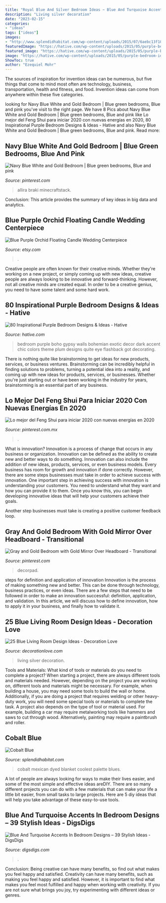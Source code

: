 ```yaml
---
title: "Royal Blue And Silver Bedroom Ideas ~ Blue And Turquoise Accents In Bedroom Designs – 39 Stylish Ideas"
description: "Living silver decoration"
date: "2023-02-15"
categories:
- "ideas"
tags: ["ideas"]
images:
- "http://www.splendidhabitat.com/wp-content/uploads/2015/07/6aebc13f10c0a84bda96b03919580a0f-510x673.jpg"
featuredImage: "https://hative.com/wp-content/uploads/2015/05/purple-bedroom-ideas/26-purple-bedroom-ideas.jpg"
featured_image: "https://hative.com/wp-content/uploads/2015/05/purple-bedroom-ideas/26-purple-bedroom-ideas.jpg"
image: "https://hative.com/wp-content/uploads/2015/05/purple-bedroom-ideas/26-purple-bedroom-ideas.jpg"
ShowToc: true
author: "Ezequiel Mohr"
---
```



The sources of inspiration for invention ideas can be numerous, but five things that come to mind most often are technology, business, transportation, health and fitness, and food. Invention ideas can come from anywhere within these five categories.

	

		
looking for Navy Blue White and Gold Bedroom | Blue green bedrooms, Blue and pink you've visit to the right page. We have 8 Pics about Navy Blue White and Gold Bedroom | Blue green bedrooms, Blue and pink like Lo mejor del Feng Shui para iniciar 2020 con nuevas energías en 2020, 80 Inspirational Purple Bedroom Designs &amp; Ideas - Hative and also Navy Blue White and Gold Bedroom | Blue green bedrooms, Blue and pink. Read more:
		
    
## Navy Blue White And Gold Bedroom | Blue Green Bedrooms, Blue And Pink

<img loading=lazy src="https://i.pinimg.com/736x/72/b0/b8/72b0b8762f079e45018469a346366b75.jpg" onerror="this.onerror=null;this.src='https://tse3.mm.bing.net/th?id=OIP.BF4zDVHe5T5qJ3nfYtgakQHaJ3&amp;pid=15.1';" alt="Navy Blue White and Gold Bedroom | Blue green bedrooms, Blue and pink">

_Source: pinterest.com_

>allira braki minecraftstack. 

	

Conclusion:
This article provides the summary of key ideas in big data and analytics.

    
## Blue Purple Orchid Floating Candle Wedding Centerpiece

<img loading=lazy src="https://img0.etsystatic.com/013/2/6374901/il_fullxfull.428318168_82bh.jpg" onerror="this.onerror=null;this.src='https://tse3.mm.bing.net/th?id=OIP.zDHWfsDuk99HzBS-NNgXtQHaJ4&amp;pid=15.1';" alt="Blue Purple Orchid Floating Candle Wedding Centerpiece">

_Source: etsy.com_

>. 

	

Creative people are often known for their creative minds. Whether they're working on a new project, or simply coming up with new ideas, creative people are always looking to be innovative and forward-thinking. However, not all creative minds are created equal. In order to be a creative genius, you need to have some talent and some hard work.

    
## 80 Inspirational Purple Bedroom Designs &amp; Ideas - Hative

<img loading=lazy src="https://hative.com/wp-content/uploads/2015/05/purple-bedroom-ideas/26-purple-bedroom-ideas.jpg" onerror="this.onerror=null;this.src='https://tse3.mm.bing.net/th?id=OIP.swxgIZdZZOWPGK8aL4Ea8QHaIb&amp;pid=15.1';" alt="80 Inspirational Purple Bedroom Designs &amp; Ideas - Hative">

_Source: hative.com_

>bedroom purple boho gypsy walls bohemian exotic decor dark accent chic colors theme plum designs quite eye flashback got decorating. 

	

There is nothing quite like brainstorming to get ideas for new products, services, or business ventures. Brainstorming can be incredibly helpful in finding solutions to problems, turning a potential idea into a reality, and coming up with new ideas for products, services, or businesses. Whether you're just starting out or have been working in the industry for years, brainstorming is an essential part of any business.

    
## Lo Mejor Del Feng Shui Para Iniciar 2020 Con Nuevas Energías En 2020

<img loading=lazy src="https://i.pinimg.com/736x/c3/e6/a8/c3e6a85d5d0d8ad0147a8522152fbf94.jpg" onerror="this.onerror=null;this.src='https://tse4.mm.bing.net/th?id=OIP.pftV_gRQVUgjawB11deHwwHaKN&amp;pid=15.1';" alt="Lo mejor del Feng Shui para iniciar 2020 con nuevas energías en 2020">

_Source: pinterest.com.mx_

>. 

	

What is innovation?
Innovation is a process of change that occurs in any business or organization. Innovation can be defined as the ability to create new and better ways to do something. Innovation can also include the addition of new ideas, products, services, or even business models. Every business has room for growth and innovation if done correctly. However, there are some steps businesses must take in order to achieve success with innovation.
One important step in achieving success with innovation is understanding your customers. You need to understand what they want and how you can provide it to them. Once you know this, you can begin developing innovative ideas that will help your customers achieve their goals.

Another step businesses must take is creating a positive customer feedback loop.

    
## Gray And Gold Bedroom With Gold Mirror Over Headboard - Transitional

<img loading=lazy src="https://i.pinimg.com/736x/05/40/e4/0540e46aa6a9c4d84c147c42e296323f--wingback-headboard-tufted-headboards.jpg" onerror="this.onerror=null;this.src='https://tse3.mm.bing.net/th?id=OIP.iAHJr7c2Mg1UVGLAfWAVDQHaKp&amp;pid=15.1';" alt="Gray and Gold Bedroom with Gold Mirror Over Headboard - Transitional">

_Source: pinterest.com_

>decorpad. 

	

steps for definition and application of innovation
Innovation is the process of making something new and better. This can be done through technology, business practices, or even ideas. There are a few steps that need to be followed in order to make an innovation successful: definition, application, and validation. In this article, we will discuss how to define innovation, how to apply it in your business, and finally how to validate it.

    
## 25 Blue Living Room Design Ideas - Decoration Love

<img loading=lazy src="http://www.decorationlove.com/wp-content/uploads/2016/09/Blue-and-Silver-Living-Room.jpg" onerror="this.onerror=null;this.src='https://tse4.mm.bing.net/th?id=OIP.Ane2vKd0IKyvHIMd0Jt8pwHaJ4&amp;pid=15.1';" alt="25 Blue Living Room Design Ideas - Decoration Love">

_Source: decorationlove.com_

>living silver decoration. 

	

Tools and Materials: What kind of tools or materials do you need to complete a project?
When starting a project, there are always different tools and materials needed. However, depending on the project you are working on, different tools and materials might be necessary.  For example, when building a house, you may need some tools to build the wall or home.  Additionally, if you are doing a project that requires welding or other heavy-duty work, you will need some special tools or materials to complete the task.   A project also depends on the type of tool or material used. For example, building a car may require metalworking tools like hammers and saws to cut through wood. Alternatively, painting may require a paintbrush and roller.

    
## Cobalt Blue

<img loading=lazy src="http://www.splendidhabitat.com/wp-content/uploads/2015/07/6aebc13f10c0a84bda96b03919580a0f-510x673.jpg" onerror="this.onerror=null;this.src='https://tse3.mm.bing.net/th?id=OIP.JDKZKQmcpIs9Poo_zKxDuwHaJx&amp;pid=15.1';" alt="Cobalt Blue">

_Source: splendidhabitat.com_

>cobalt mexican dyed blanket coolest palette blues. 

	

A lot of people are always looking for ways to make their lives easier, and some of the most simple and effective ideas areDIY. There are so many different projects you can do with a few materials that can make your life a little bit easier, from small tasks to large projects. Here are 5 diy ideas that will help you take advantage of these easy-to-use tools.

    
## Blue And Turquoise Accents In Bedroom Designs – 39 Stylish Ideas - DigsDigs

<img loading=lazy src="https://www.digsdigs.com/photos/blue-and-turquoise-accents-in-bedrooms-22.jpg" onerror="this.onerror=null;this.src='https://tse2.mm.bing.net/th?id=OIP.qaP-4Zw4eHxswjmapOWepwAAAA&amp;pid=15.1';" alt="Blue And Turquoise Accents In Bedroom Designs – 39 Stylish Ideas - DigsDigs">

_Source: digsdigs.com_

>. 

	

Conclusion: Being creative can have many benefits, so find out what makes you feel happy and satisfied.
Creativity can have many benefits, such as making you feel happy and satisfied. However, it is important to find what makes you feel most fulfilled and happy when working with creativity. If you are not sure what brings you joy, try experimenting with different ideas or genres.

